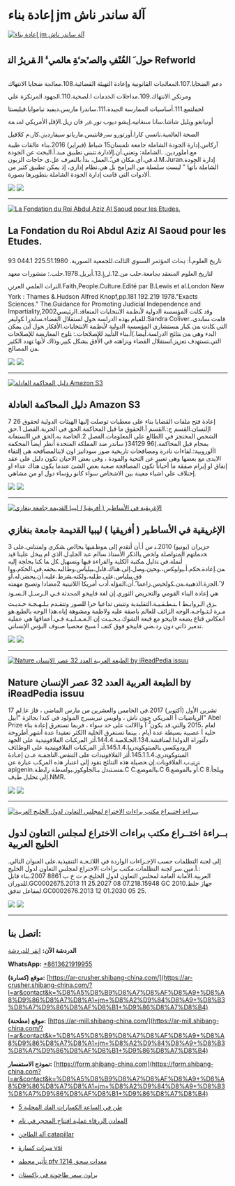 # إعادة بناء jm آلة ساندر ناش

<a href="https://swt.shibang-china.com/?l=ar&img&k=%D8%A5%D8%B9%D8%A7%D8%AF%D8%A9+%D8%A8%D9%86%D8%A7%D8%A1+jm+%D8%A2%D9%84%D8%A9+%D8%B3%D8%A7%D9%86%D8%AF%D8%B1+%D9%86%D8%A7%D8%B4" target="_blank">![إعادة بناء jm آلة ساندر ناش](http://static.shibang-china.com/all-800x300/489.jpg)</a>

## ﺣﻮﻝﹶ ﺍﻟﻌُﻨْﻒِ ﻭﺍﻟﺼﱢﺤﱠﺔِ ﻌﺎﳌﻲﱡ ﺍﻟ ﻘﺮﻳﺮُ ﺍﻟﺘ Refworld
ﺩﻋﻢ ﺍﻟﻀﺤﺎﻳﺎ.107.ﺍﳌﻌﺎﳉﺎﺕ ﺍﻟﻘﺎﻧﻮﻧﻴﺔ ﻭﺇﻋﺎﺩﺓ ﺍﻟﺘﻬﻴﺌﺔ ﺍﻟﻘﻀﺎﺋﻴﺔ.108.ﻣﻌﺎﳉﺔ ﺿﺤﺎﻳﺎ ﺍﻻﻧﺘﻬﺎﻙ ﻭﻣﺮﺗﻜﱯ ﺍﻻﻧﺘﻬﺎﻙ.109.ﻣﺪﺍﺧﻼﺕ ﺍﳋﺪﻣﺎﺕ ﺍ.ﻟﺼﺤﻴﺔ.110.ﺍﳉﻬﻮﺩ ﺍﳌﺮﺗﻜﺰﺓ ﻋﻠﻰ ﺍﺠﻤﻟﺘﻤﻊ.111.ﺃﺳﺎﺳﻴﺎﺕ ﺍﳌﻤﺎﺭﺳﺔ ﺍﳉﻴﺪﺓ.111.ﺳﺎﻧﺪﺭﺍ ﻣﺎﺭﻳﺲ.ﺩﻳﻔﻴﺪ ﻧﻴﺎﻣﻮﺍﻳﺎ.ﻓﻴﻠﻴﺴﺘﺎ ﺃﻭﻧﻴﺎﻧﻐﻮ.ﻭﻳﻠﻴﻞ ﺷﺎﺷﺎ.ﺳﺎﻧﺎ ﺳﻨﻐﺎﺗﻴﻪ.ﺇﻳﺸﻮ ﺩﻳﻮﺏ ﺗﻮﺭ.ﻏﲑ ﻓﺎﻥ ﺯﻳﻞ.ﺍﻹﻗﻠﻴ ﺍﻷﻣﺮﻳﻜﻲ ﳌﻨ ﻤﺔ ﺍﻟﺼﺤﺔ ﺍﻟﻌﺎﳌﻴﺔ.ﻧﺎﻧﺴﻲ ﻛﺎﺭﺍ.ﺃﻭﺭﺗﻮﺭﻭ ﺳﲑﻓﺎﻧﺘﻴﺲ.ﻣﺎﺭﻳﺎﻧﻮ ﺳﻴﻔﺎﺭﺩﻳﲏ.ﻛﺎﺭ.ﻡ ﻛﻼﻓﻴﻞ ﺁﺭﻛﺎﺱ.إدارة الجودة الشاملة جامعة تلمسان15 شباط (فبراير) 2016.بناء عالقات طيبة مع.املوردين. .الشاملة: وتعني.أن.إلادارة.تتبنى تطبيق مبد.أ.البحث عن الجودة في.أي.مكان في.ً.العمل، بدأ.بالتعرف عل.ى حاجات الزبون.J.M.Juran.إدارة الجودة الشاملة بأنها &quot; ليست سلسلة من البرامج بل هي.نظام إداري، إذ يمكن تطبيق كثير من ألادوات التي قامت إدارة الجودة الشاملة بتطويرها بصورة.


<a href="https://whatsapp.shibangsoft.com/WhatsApp.php" target="_blank" title="WhatsApp">![](http://static.shibang-china.com/icon/whatsapp.png)</a> <a href="https://swt.shibang-china.com/?l=ar&icon&k=%D8%A5%D8%B9%D8%A7%D8%AF%D8%A9+%D8%A8%D9%86%D8%A7%D8%A1+jm+%D8%A2%D9%84%D8%A9+%D8%B3%D8%A7%D9%86%D8%AF%D8%B1+%D9%86%D8%A7%D8%B4" target="_blank">![](http://static.shibang-china.com/icon/chat-ar.png)</a>

---

<a href="https://swt.shibang-china.com/?l=ar&img&k=%D8%A5%D8%B9%D8%A7%D8%AF%D8%A9+%D8%A8%D9%86%D8%A7%D8%A1+jm+%D8%A2%D9%84%D8%A9+%D8%B3%D8%A7%D9%86%D8%AF%D8%B1+%D9%86%D8%A7%D8%B4" target="_blank">![La Fondation du Roi Abdul Aziz Al Saoud pour les Etudes.](http://static.shibang-china.com/all-800x300/527.jpg)</a>

## La Fondation du Roi Abdul Aziz Al Saoud pour les Etudes.
93 044.1 225.51.1980 .ﺗﺎﺭﻳﺦ ﺍﻟﻌﻠﻮﻡ.ﺃ: ﲝﺎﺙ ﺍﳌﺆﲤﺮ ﺍﻟﺴﻨﻮﻱ ﺍﻟﺜﺎﻟﺚ.ﻟﻠﺠﻤﻌﻴﺔ ﺍﻟﺴﻮﺭﻳﺔ ﻟﺘﺎﺭﻳﺦ ﺍﻟﻌﻠﻮﻡ ﺍﳌﻨﻌﻘﺪ ﲜﺎﻣﻌﺔ.ﺣﻠﺐ ﻣﻦ.12.ﱃﺇ.13.ﺃﺑﺮﻳﻞ.1978.ﺣﻠﺐ.: ﻣﻨﺸﻮﺭﺍﺕ ﻣﻌﻬﺪ ﺍﻟﺘﺮﺍﺙ ﺍﻟﻌﻠﻤﻲ ﺍﻟﻌﺮﰊ.Faith,People.Culture.Edité par B.Lewis et al.London New York : Thames &amp;.Hudson Alfred Knopf,pp.181 192.219  1978.&quot;Exacts Sciences.&quot; The.Guidance for Promoting Judicial Independence and Impartiality,2002ﻭﻗﺩ ﻜﺎﻨﺕ ﺍﻟﻤﺅﺴﺴﺔ ﺍﻟﺩﻭﻟﻴﺔ ﻷﻨﻅﻤﺔ ﺍﻻﻨﺘﺨﺎﺒﺎﺕ ﺍﻟﻤﺘﻌﺎﻗﺩ.ﺍﻟﺭﺌﻴﺴﻲ ﻟﻠﻘﻴﺎﻡ ﺒﻬﺫﻩ ﺍﻟﺩﺭﺍﺴﺔ ﺤﻭل ﺍﺴﺘﻘﻼل ﺍﻟﻘﻀﺎﺀ.ﺴﺎﻨﺩﺭﺍ ﻜﻭﻟﻴﻔﺭ.Sandra Coliver.ﻗﺎﻤﺕ ﺴﺎﻨﺩﻯ، ﺍﻟﺘﻲ ﻜﺎﻨﺕ ﻤﻥ ﻜﺒﺎﺭ ﻤﺴﺘﺸﺎﺭﻱ ﺍﻟﻤﺅﺴﺴﺔ ﺍﻟﺩﻭﻟﻴﺔ ﻷﻨﻅﻤﺔ ﺍﻻﻨﺘﺨﺎﺒﺎﺕ.ﺍﻷﻓﻜﺎﺭ ﺤﻭل ﺃﻴﻥ ﻴﻤﻜﻥ ﺍﻟﺒﺩﺀ ﻭﻫﻲ ﻤﻥ ﻨﺘﺎﺌﺞ ﺍﻟﺩﺭﺍﺴﺔ.ﺃﻴﻀﺎ.)ﺃ.ﺒﻨﺎﺀ ﺍﻟﺘﺄﻴﻴﺩ ﻟﻺﺼﻼﺤﺎﺕ.: ﺘﻠﻭﺡ ﺍﻟﻤﻌﺎﺭﻀﺔ ﻟﻺﺼﻼﺤﺎﺕ ﺍﻟﺘﻲ.ﺘﺴﺘﻬﺩﻑ ﺘﻌﺯﻴﺯ.ﺍﺴﺘﻘﻼل ﺍﻟﻘﻀﺎﺀ ﻭﻨﺯﺍﻫﺘﻪ ﻓﻲ ﺍﻷﻓﻕ ﺒﺸﻜل ﻜﺒﻴﺭ.ﻭﺫﻟﻙ ﻷﻨﻬﺎ ﺘﻬﺩﺩ ﺍﻟﻜﺜﻴﺭ ﻤﻥ ﺍﻟﻤﺼﺎﻟﺢ.


<a href="https://whatsapp.shibangsoft.com/WhatsApp.php" target="_blank" title="WhatsApp">![](http://static.shibang-china.com/icon/whatsapp.png)</a> <a href="https://swt.shibang-china.com/?l=ar&icon&k=%D8%A5%D8%B9%D8%A7%D8%AF%D8%A9+%D8%A8%D9%86%D8%A7%D8%A1+jm+%D8%A2%D9%84%D8%A9+%D8%B3%D8%A7%D9%86%D8%AF%D8%B1+%D9%86%D8%A7%D8%B4" target="_blank">![](http://static.shibang-china.com/icon/chat-ar.png)</a>

---

<a href="https://swt.shibang-china.com/?l=ar&img&k=%D8%A5%D8%B9%D8%A7%D8%AF%D8%A9+%D8%A8%D9%86%D8%A7%D8%A1+jm+%D8%A2%D9%84%D8%A9+%D8%B3%D8%A7%D9%86%D8%AF%D8%B1+%D9%86%D8%A7%D8%B4" target="_blank">![دليل المحاكمة العادلة Amazon S3](http://static.shibang-china.com/all-800x300/677.jpg)</a>

## دليل المحاكمة العادلة Amazon S3
7 26 إعادة فتح ملفات القضايا بناء على معطيات توصلت إليها الهيئات الدولية لحقوق اإلنسان.القسم ج:.القسم أ.الحقوق ما قبل المحاكمة.الحق في الحرية.الفصل 1.حق الشخص المحتجز في االطالع على المعلومات.الفصل 2.الخاصة به.الحق في االستعانة بمحام قبل المحاكمة.)96 34129( ساندر ضد المملكة المتحدة اُنظر أيضاً المحكمة األوروبية:.لقاءات نادرة ومصافحات تاريخية صور سودانيز اون لاينالمصافحه هى إلتقاء الايدى مع بعضها وهى تعبير عن التحية والمودة ، وفى بعض الاحيان تكون دليل على عقد إتفاق او إبرام صفقة ما أحياناً تكون المصافحة صعبة بعض الشئ عندما يكون هناك عداء او إختلاف على اشياء معينة بين الاشخاص سواء كانو رؤساء دول او من مشاهي.


<a href="https://whatsapp.shibangsoft.com/WhatsApp.php" target="_blank" title="WhatsApp">![](http://static.shibang-china.com/icon/whatsapp.png)</a> <a href="https://swt.shibang-china.com/?l=ar&icon&k=%D8%A5%D8%B9%D8%A7%D8%AF%D8%A9+%D8%A8%D9%86%D8%A7%D8%A1+jm+%D8%A2%D9%84%D8%A9+%D8%B3%D8%A7%D9%86%D8%AF%D8%B1+%D9%86%D8%A7%D8%B4" target="_blank">![](http://static.shibang-china.com/icon/chat-ar.png)</a>

---

<a href="https://swt.shibang-china.com/?l=ar&img&k=%D8%A5%D8%B9%D8%A7%D8%AF%D8%A9+%D8%A8%D9%86%D8%A7%D8%A1+jm+%D8%A2%D9%84%D8%A9+%D8%B3%D8%A7%D9%86%D8%AF%D8%B1+%D9%86%D8%A7%D8%B4" target="_blank">![ﺍﻹﻏﺭﻴﻘﻴﺔ ﻓﻲ ﺍﻷﺴﺎﻁﻴﺭ ( ﺃﻓﺭﻴﻘﻴﺎ ) ﻟﻴﺒﻴﺎ ﺍﻟﻘﺩﻴﻤﺔ جامعة بنغازي](http://static.shibang-china.com/all-800x300/831.jpg)</a>

## ﺍﻹﻏﺭﻴﻘﻴﺔ ﻓﻲ ﺍﻷﺴﺎﻁﻴﺭ ( ﺃﻓﺭﻴﻘﻴﺎ ) ﻟﻴﺒﻴﺎ ﺍﻟﻘﺩﻴﻤﺔ جامعة بنغازي
3 حزيران (يونيو) 2010.ﻨ ﺱ ﺃ.ﺃﻥ ﺃﺘﻘﺩﻡ ﺇﻟﻰ ﻤﻭﻅﻔﻴﻬﺎ ﺒﺨﺎﻟﺹ ﺸﻜﺭﻱ ﻭﺍﻤﺘﻨﺎﻨﻲ.ﻋﻠﻰ ﺨﺩﻤﺎﺘﻬﻡ ﺍﻟﻤﺘﻭﺍﺼﻠﺔ ﻭﺍﺨﺹ ﺒﺎﻟﺫﻜﺭ ﺍﻷﺴﺘﺎﺫ ﺴﺎﻟﻡ ﻋﺒﺩ ﺍﻟﺠﻠﻴ.ل.ﺍﻟﺫﻱ ﻟﻡ ﻴﺒﺨل ﻋﻠﻴﻨﺎ ﻗﻴﺩ ﺃﻨﻤﻠﺔ.ﻓﻲ ﺘﺫﻟﻴل ﻤﻜﺘﺒﺔ ﺍﻟﻜﻠﻴﺔ ﻭﺍﻟﻘﺭﺍﺀﺓ ﻓﻴﻬﺎ ﻭﺘﺴﻬﻴل ﻜل ﻤﺎ ﻜﻨﺎ ﺒﺤﺎﺠﺔ ﺇﻟﻴﻪ ﻤﻥ.ﺇﻋﺎﺩﺓ.ﺤﻜﻡ.ﺃ.ﻴﻭﻟﻭﻜﺱ،.ﻭﺤﻴﻥ.ﻭﺼل.ﺇﻟﻰ.ﻫﻨﺎﻙ.ﻗﺎﺒل.ﺒﻴﻠﻴﺎﺱ.ﻭﻁﺎﻟﺒﻪ.ﺒﺤﻘﻪ.ﻓﻲ.ﺍﻟﺤﻜﻡ.ﻭﻭﺍﻓﻕ.ﺒﻴﻠﻴﺎﺱ.ﻋﻠﻰ.ﻁﻠﺒﻪ.ﻭﻟﻜﻨﻪ.ﺸﺭﻁ.ﻋﻠﻴﻪ.ﺃﻥ.ﻴﺤﻀﺭ.ﻟﻪ.ﺃﻭ ﻻﹰ.ﺍﻟﺠﺯﺓ.ﺍﻟﺫﻫﺒﻴﺔ.ﻤﻥ.ﻜﻭﻟﺨﻴﺱ.ﺯﺍﻋﻤﺎﹰ.ﺃﻥ.ﺍﻟﻤﺅﻟﻪ.أدب أمريكا اللاتينية 2ﻣﻀﺎدا وﺗﺼﺒﺢ ﻣﻬﻤﺘﻪ ﻫﻲ إﻋﺎدة اﻟﺒﻨﺎء اﻟﻘﻮﻣﻲ واﻟﺘﺤﺮﻳﺾ اﻟﺜﻮري.إن ﻟﻐﺔ ﻓﺎﻳﻴﺨﻮ اﶈﺪﺛﺔ ﻓـﻲ اﻟـﺮﺳـﻞ اﻟـﺴـﻮد ـﺰق اﻟـﺮواﺑـﻂ ا ـﻨـﻄـﻘـﻴـﺔ.اﻟﺘﻘﻠﻴﺪﻳﺔ وﺗﺘﺒﻨﻰ ﺗﺪاﻋﻴﺎ ﺣﺮا ﻟﻠﺼﻮر وﺗﺘﻘـﺪم ﺑـﻠـﻬـﺠـﺔ ﺣـﺪﻳـﺚ ﻣـﺮة ﻟـﺘـﻮاﺟـﻪ.اﻟﻮﺟﻪ اﻟﺰاﺋﻒ ﻟﻠﻌﺎﻟﻢ ﺑﺎﺻﻘﺔ ﻋﻠﻴﻪ وﻻﻃﻤﺔ وﻣﺸﻮﻫﺔ إﻳﺎه.ﻫﺬا اﻟﻮﺟﻪ ﺑﺎﻟﻄﺒﻊ.ﻫﻮ اﻧﻌﻜﺎس ﻗﻨﺎع ﻳﻀﻌﻪ ﻓﺎﻳﻴﺨﻮ ﻣﻊ ﻗﺒﻌﺔ اﻟﺸﻮك.ﺑـﺤـﻴـﺚ إن اﻟـﻌـﻤـﻠـﻴـﺔ ﻓـﻲ.أﻋﻤﺎﻗﻬﺎ ﻫﻲ ﻋﻤﻠﻴﺔ ﺗﺪﻣﻴﺮ ذاﺗﻲ دون ﺮد.ﻀﻲ ﻓﺎﻳﻴﺨﻮ ﻓﻮق ﻛﺘﻒ ا ﺴﻴﺢ ﻣﺤﺼﻴﺎ ﺻﻨﻮف اﻟﺒﺆس اﻹﻧﺴﺎﻧﻲ.


<a href="https://whatsapp.shibangsoft.com/WhatsApp.php" target="_blank" title="WhatsApp">![](http://static.shibang-china.com/icon/whatsapp.png)</a> <a href="https://swt.shibang-china.com/?l=ar&icon&k=%D8%A5%D8%B9%D8%A7%D8%AF%D8%A9+%D8%A8%D9%86%D8%A7%D8%A1+jm+%D8%A2%D9%84%D8%A9+%D8%B3%D8%A7%D9%86%D8%AF%D8%B1+%D9%86%D8%A7%D8%B4" target="_blank">![](http://static.shibang-china.com/icon/chat-ar.png)</a>

---

<a href="https://swt.shibang-china.com/?l=ar&img&k=%D8%A5%D8%B9%D8%A7%D8%AF%D8%A9+%D8%A8%D9%86%D8%A7%D8%A1+jm+%D8%A2%D9%84%D8%A9+%D8%B3%D8%A7%D9%86%D8%AF%D8%B1+%D9%86%D8%A7%D8%B4" target="_blank">![Nature الطبعة العربية العدد 32 عصر الإنسان by iReadPedia issuu](http://static.shibang-china.com/all-800x300/177.jpg)</a>

## Nature الطبعة العربية العدد 32 عصر الإنسان by iReadPedia issuu
17 تشرين الأول (أكتوبر) 2017.في الخامس والعشرين من مارس الماضي ، فاز عا ِلم الرياضيات أ المريكي جون ناش ، ولويس نيرينبيرج المولود في كندا بجائزة &quot;أبيل&quot; Abel Prize لعام ،2015 والتي.قد يكون ُّ آ واالالت على حد سواء ، فربما تستغرق إعادة بناء خلية أ عصبية بسيطة عدة أيام ، بينما تستغرق الخلية االكثر تعقيدا عدة أشهر.أﻃﺮوﺣﺔ دآﺘﻮراة اﻟﺪوﻟﺔﺍ.ﻟﻤﻨﺎﻗﺸﺔ.134.ﺍﻟﺨـﻼﺼﺔ.144.4.ﺃﺜﺭ ﺍﻟﻤﺭﻜﺒﺎﺕ ﺍﻟﻔﻼﻓﻭﻨﻴﺩﻴﺔ ﻋﻠﻰ ﺍﻟﺠﻬﺩ ﺍﻟﺭﻭﺩﻭﻜﺴﻲ ﺒﺎﻟﻤﻴﺘﻭﻜﻭﻨﺩﺭﻴﺎ.145.1.4.ﺃﺜﺭ ﺍﻟﻤﺭﻜﺒﺎﺕ ﺍﻟﻔﻼﻓﻭﻨﻴﺩﻴﺔ ﻋﻠﻰ ﺍﻟﻭﻅﺎﺌﻑ ﺍﻟﻤﻴﺘﻭﻜﻭﻨﺩﺭﻱ.145.1.1.4.ﺃﺜﺭ ﺍﻟﻔﻼﻓﻭﻨﻴﺩﺍﺕ ﻋﻠﻰ ﺍﻟﺘﻨﻔﺱ.ﺍﻟﻨﺎﺠﻤـﺔ ﻋـ.ﻥ ﺇﻋـﺎﺩﺓ ﺘﺭﺘﻴـﺏ.ﺍﻟﻔﻼﻓﻭﻨﺎﺕ.ﺇﻥ ﺤﺼﻴﻠﺔ ﻫﺫﻩ ﺍﻟﻨﺘﺎﺌﺞ ﺘﻘﻭﺩ ﺇﻟﻰ ﺍﻋﺘﺒﺎﺭ ﻫﺫﻩ ﺍﻟﻤﺭﻜﺏ ﻋﺒﺎﺭﺓ ﻋﻥ apigenin.ﻤﺴـﺘﺒﺩل ﺒـﺎﻟﺠﻠﻭﻜﻭﺯ.ﺒﻭﺍﺴﻁﺔ ﺭﺍﺒﻁﺔ.C C.ﺒﺎﻟﻤﻭﻀﻊ.C 6.ﺃﻭ ﺒﺎﻟﻤﻭﻀﻊ.C 8.ﻭﻴﻠﺠﺄ ﺇﻟﻰ ﺘﺤﻠﻴل ﻁﻴﻑ.NMR.


<a href="https://whatsapp.shibangsoft.com/WhatsApp.php" target="_blank" title="WhatsApp">![](http://static.shibang-china.com/icon/whatsapp.png)</a> <a href="https://swt.shibang-china.com/?l=ar&icon&k=%D8%A5%D8%B9%D8%A7%D8%AF%D8%A9+%D8%A8%D9%86%D8%A7%D8%A1+jm+%D8%A2%D9%84%D8%A9+%D8%B3%D8%A7%D9%86%D8%AF%D8%B1+%D9%86%D8%A7%D8%B4" target="_blank">![](http://static.shibang-china.com/icon/chat-ar.png)</a>

---

<a href="https://swt.shibang-china.com/?l=ar&img&k=%D8%A5%D8%B9%D8%A7%D8%AF%D8%A9+%D8%A8%D9%86%D8%A7%D8%A1+jm+%D8%A2%D9%84%D8%A9+%D8%B3%D8%A7%D9%86%D8%AF%D8%B1+%D9%86%D8%A7%D8%B4" target="_blank">![ﺑــﺮاءة اﺧﺘــﺮاع مكتب براءات الاختراع لمجلس التعاون لدول الخليج العربية](http://static.shibang-china.com/all-800x300/721.jpg)</a>

## ﺑــﺮاءة اﺧﺘــﺮاع مكتب براءات الاختراع لمجلس التعاون لدول الخليج العربية
إﻟﻰ ﻟﺠﻨﺔ اﻟﺘﻈﻠﻤﺎت ﺣﺴﺐ اﻹﺟـﺮاءات اﻟﻮاردة ﻓﻲ اﻟﻼﺋـﺤـﺔ اﻟﺘﻨﻔﻴﺬﻳﺔ.ﻋﻠﻰ اﻟﻌﻨﻮان اﻟﺘﺎﻟﻲ. :.أ.ﻣﻴﻦ.ﺳﺮ ﻟﺠﻨﺔ اﻟﺘﻈﻠﻤﺎت.ﻣﻜﺘﺐ ﺑﺮاءات اﻻﺧﺘﺮاع ﻟﻤﺠﻠﺲ اﻟﺘﻌﺎون ﻟﺪول اﻟﺨﻠﻴﺞ اﻟﻌﺮﺑﻴﺔ.اﻷﻣﺎﻧﺔ اﻟﻌﺎﻣﺔ ﻟﻤﺠﻠﺲ اﻟﺘﻌﺎون ﻟﺪول اﻟﺨﻠﻴﺞ.م ت خ ب 8861 2007.بناء قابل للدوران.GC0002675.2013 11 25.2027 08 07.218.15948 GC 2010.جهاز خلط لمفاعل تدفق.GC0002676.2013 12 01.2030 05 25.

<a href="https://whatsapp.shibangsoft.com/WhatsApp.php" target="_blank" title="WhatsApp">![](http://static.shibang-china.com/icon/whatsapp.png)</a> <a href="https://swt.shibang-china.com/?l=ar&icon&k=%D8%A5%D8%B9%D8%A7%D8%AF%D8%A9+%D8%A8%D9%86%D8%A7%D8%A1+jm+%D8%A2%D9%84%D8%A9+%D8%B3%D8%A7%D9%86%D8%AF%D8%B1+%D9%86%D8%A7%D8%B4" target="_blank">![](http://static.shibang-china.com/icon/chat-ar.png)</a>

---
## اتصل بنا:

**الدردشة الآن:** [انقر للدردشة](https://swt.shibang-china.com?l=ar&contact&k=%D8%A5%D8%B9%D8%A7%D8%AF%D8%A9+%D8%A8%D9%86%D8%A7%D8%A1+jm+%D8%A2%D9%84%D8%A9+%D8%B3%D8%A7%D9%86%D8%AF%D8%B1+%D9%86%D8%A7%D8%B4)

**WhatsApp:**  [+8613621919955](https://whatsapp.shibangsoft.com/WhatsApp.php)

**موقع (كسارة):** [https://ar-crusher.shibang-china.com/](https://ar-crusher.shibang-china.com/?l=ar&contact&k=%D8%A5%D8%B9%D8%A7%D8%AF%D8%A9+%D8%A8%D9%86%D8%A7%D8%A1+jm+%D8%A2%D9%84%D8%A9+%D8%B3%D8%A7%D9%86%D8%AF%D8%B1+%D9%86%D8%A7%D8%B4)

**موقع (مطحنة):** [https://ar-mill.shibang-china.com/](https://ar-mill.shibang-china.com/?l=ar&contact&k=%D8%A5%D8%B9%D8%A7%D8%AF%D8%A9+%D8%A8%D9%86%D8%A7%D8%A1+jm+%D8%A2%D9%84%D8%A9+%D8%B3%D8%A7%D9%86%D8%AF%D8%B1+%D9%86%D8%A7%D8%B4)

**نموذج الاستفسار:** [https://form.shibang-china.com](https://form.shibang-china.com?l=ar&contact&k=%D8%A5%D8%B9%D8%A7%D8%AF%D8%A9+%D8%A8%D9%86%D8%A7%D8%A1+jm+%D8%A2%D9%84%D8%A9+%D8%B3%D8%A7%D9%86%D8%AF%D8%B1+%D9%86%D8%A7%D8%B4)

* [5 طن في الساعة الكسارات الفك المحلية](../28/5%20%D8%B7%D9%86%20%D9%81%D9%8A%20%D8%A7%D9%84%D8%B3%D8%A7%D8%B9%D8%A9%20%D8%A7%D9%84%D9%83%D8%B3%D8%A7%D8%B1%D8%A7%D8%AA%20%D8%A7%D9%84%D9%81%D9%83%20%D8%A7%D9%84%D9%85%D8%AD%D9%84%D9%8A%D8%A9.md)

* [المعادن الزرقاء عملية افتتاح المحجر في تام](../27/%D8%A7%D9%84%D9%85%D8%B9%D8%A7%D8%AF%D9%86%20%D8%A7%D9%84%D8%B2%D8%B1%D9%82%D8%A7%D8%A1%20%D8%B9%D9%85%D9%84%D9%8A%D8%A9%20%D8%A7%D9%81%D8%AA%D8%AA%D8%A7%D8%AD%20%D8%A7%D9%84%D9%85%D8%AD%D8%AC%D8%B1%20%D9%81%D9%8A%20%D8%AA%D8%A7%D9%85.md)

* [آلة الطاحن catapillar](../28/%D8%A2%D9%84%D8%A9%20%D8%A7%D9%84%D8%B7%D8%A7%D8%AD%D9%86%20catapillar.md)

* [ميزات كسارة vsi](../30/%D9%85%D9%8A%D8%B2%D8%A7%D8%AA%20%D9%83%D8%B3%D8%A7%D8%B1%D8%A9%20vsi.md)

* [تأثير محطم pfv 1214 معدات سحق](../28/%D8%AA%D8%A3%D8%AB%D9%8A%D8%B1%20%D9%85%D8%AD%D8%B7%D9%85%20pfv%201214%20%D9%85%D8%B9%D8%AF%D8%A7%D8%AA%20%D8%B3%D8%AD%D9%82.md)

* [براون سعر طاحونة في باكستان](../28/%D8%A8%D8%B1%D8%A7%D9%88%D9%86%20%D8%B3%D8%B9%D8%B1%20%D8%B7%D8%A7%D8%AD%D9%88%D9%86%D8%A9%20%D9%81%D9%8A%20%D8%A8%D8%A7%D9%83%D8%B3%D8%AA%D8%A7%D9%86.md)